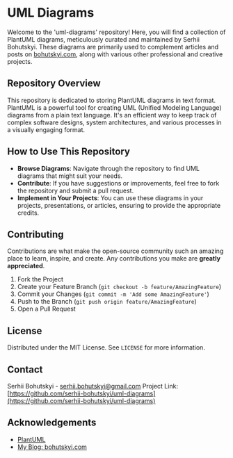 # UML Diagrams

Welcome to the 'uml-diagrams' repository! Here, you will find a collection of PlantUML diagrams, meticulously curated and maintained by Serhii Bohutskyi. 
These diagrams are primarily used to complement articles and posts on [bohutskyi.com](https://bohutskyi.com), along with various other professional and creative projects.

## Repository Overview
This repository is dedicated to storing PlantUML diagrams in text format. PlantUML is a powerful tool for creating UML (Unified Modeling Language) diagrams from a plain text language. It's an efficient way to keep track of complex software designs, system architectures, and various processes in a visually engaging format.

## How to Use This Repository
- **Browse Diagrams**: Navigate through the repository to find UML diagrams that might suit your needs.
- **Contribute**: If you have suggestions or improvements, feel free to fork the repository and submit a pull request.
- **Implement in Your Projects**: You can use these diagrams in your projects, presentations, or articles, ensuring to provide the appropriate credits.

## Contributing
Contributions are what make the open-source community such an amazing place to learn, inspire, and create. Any contributions you make are **greatly appreciated**.

1. Fork the Project
2. Create your Feature Branch (`git checkout -b feature/AmazingFeature`)
3. Commit your Changes (`git commit -m 'Add some AmazingFeature'`)
4. Push to the Branch (`git push origin feature/AmazingFeature`)
5. Open a Pull Request

## License
Distributed under the MIT License. See `LICENSE` for more information.

## Contact
Serhii Bohutskyi - serhii.bohutskyi@gmail.com
Project Link: [https://github.com/serhii-bohutskyi/uml-diagrams](https://github.com/serhii-bohutskyi/uml-diagrams)

## Acknowledgements
- [PlantUML](https://plantuml.com/)
- [My Blog: bohutskyi.com](https://bohutskyi.com)

